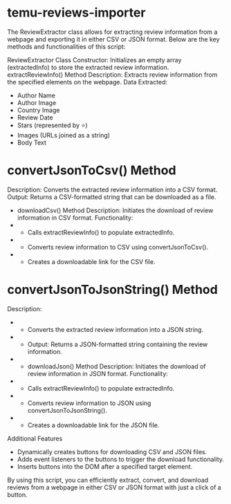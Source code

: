 # temu-reviews-importer

The ReviewExtractor class allows for extracting review information from a webpage and exporting it in either CSV or JSON format. Below are the key methods and functionalities of this script:

ReviewExtractor Class
Constructor: Initializes an empty array (extractedInfo) to store the extracted review information.
extractReviewInfo() Method
Description: Extracts review information from the specified elements on the webpage.
Data Extracted:
- Author Name
- Author Image
- Country Image
- Review Date
- Stars (represented by ⭐)
- Images (URLs joined as a string)
- Body Text


#  convertJsonToCsv() Method

Description: Converts the extracted review information into a CSV format.
Output: Returns a CSV-formatted string that can be downloaded as a file.
- downloadCsv() Method
Description: Initiates the download of review information in CSV format.
Functionality:
- - Calls extractReviewInfo() to populate extractedInfo.
- - Converts review information to CSV using convertJsonToCsv().
- - Creates a downloadable link for the CSV file.


# convertJsonToJsonString() Method

Description: 
- - Converts the extracted review information into a JSON string.
- - Output: Returns a JSON-formatted string containing the review information.
- - downloadJson() Method
Description: Initiates the download of review information in JSON format.
Functionality:
- - Calls extractReviewInfo() to populate extractedInfo.
- - Converts review information to JSON using convertJsonToJsonString().
- - Creates a downloadable link for the JSON file.
  
Additional Features

- Dynamically creates buttons for downloading CSV and JSON files.
- Adds event listeners to the buttons to trigger the download functionality.
- Inserts buttons into the DOM after a specified target element.

  
By using this script, you can efficiently extract, convert, and download reviews from a webpage in either CSV or JSON format with just a click of a button.

